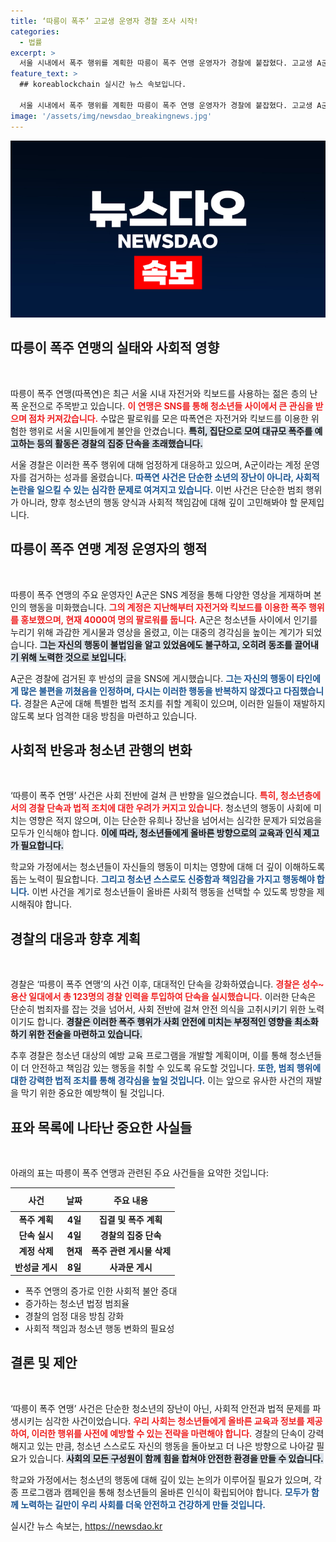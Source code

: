 ```yaml
---
title: ‘따릉이 폭주’ 고교생 운영자 경찰 조사 시작!
categories:
  - 법률
excerpt: >
  서울 시내에서 폭주 행위를 계획한 따릉이 폭주 연맹 운영자가 경찰에 붙잡혔다. 고교생 A군은 피해 시민과 경찰에 사과하며, 다시는 이런 행동을 하지 않겠다고 약속했다. 경찰은 형법 적용을 검토 중이다.
feature_text: >
  ## koreablockchain 실시간 뉴스 속보입니다.

  서울 시내에서 폭주 행위를 계획한 따릉이 폭주 연맹 운영자가 경찰에 붙잡혔다. 고교생 A군은 피해 시민과 경찰에 사과하며, 다시는 이런 행동을 하지 않겠다고 약속했다. 경찰은 형법 적용을 검토 중이다.
image: '/assets/img/newsdao_breakingnews.jpg'
---
```


<p><img src="/assets/img/newsdao_breakingnews.jpg" alt="koreablockchain 속보" /></p>

<h2 data-ke-size="size26">따릉이 폭주 연맹의 실태와 사회적 영향</h2>

<p data-ke-size="size16">&nbsp;</p>  

<p>따릉이 폭주 연맹(따폭연)은 최근 서울 시내 자전거와 킥보드를 사용하는 젊은 층의 난폭 운전으로 주목받고 있습니다. <b><span style="color: #ee2323;">이 연맹은 SNS를 통해 청소년들 사이에서 큰 관심을 받으며 점차 커져갔습니다.</span></b> 수많은 팔로워를 모은 따폭연은 자전거와 킥보드를 이용한 위험한 행위로 서울 시민들에게 불안을 안겼습니다. <b><span style="background-color: #21538527;">특히, 집단으로 모여 대규모 폭주를 예고하는 등의 활동은 경찰의 집중 단속을 초래했습니다.</span></b> </p>

<p>서울 경찰은 이러한 폭주 행위에 대해 엄정하게 대응하고 있으며, A군이라는 계정 운영자를 검거하는 성과를 올렸습니다. <b><span style="color: #1a5490;">따폭연 사건은 단순한 소년의 장난이 아니라, 사회적 논란을 일으킬 수 있는 심각한 문제로 여겨지고 있습니다.</span></b> 이번 사건은 단순한 범죄 행위가 아니라, 향후 청소년의 행동 양식과 사회적 책임감에 대해 깊이 고민해봐야 할 문제입니다.</p>

<h2 data-ke-size="size26">따릉이 폭주 연맹 계정 운영자의 행적</h2>

<p data-ke-size="size16">&nbsp;</p>  

<p>따릉이 폭주 연맹의 주요 운영자인 A군은 SNS 계정을 통해 다양한 영상을 게재하며 본인의 행동을 미화했습니다. <b><span style="color: #ee2323;">그의 계정은 지난해부터 자전거와 킥보드를 이용한 폭주 행위를 홍보했으며, 현재 4000여 명의 팔로워를 둡니다.</span></b> A군은 청소년들 사이에서 인기를 누리기 위해 과감한 게시물과 영상을 올렸고, 이는 대중의 경각심을 높이는 계기가 되었습니다. <b><span style="background-color: #21538527;">그는 자신의 행동이 불법임을 알고 있었음에도 불구하고, 오히려 동조를 끌어내기 위해 노력한 것으로 보입니다.</span></b> </p>

<p>A군은 경찰에 검거된 후 반성의 글을 SNS에 게시했습니다. <b><span style="color: #1a5490;">그는 자신의 행동이 타인에게 많은 불편을 끼쳤음을 인정하며, 다시는 이러한 행동을 반복하지 않겠다고 다짐했습니다.</span></b> 경찰은 A군에 대해 특별한 법적 조치를 취할 계획이 있으며, 이러한 일들이 재발하지 않도록 보다 엄격한 대응 방침을 마련하고 있습니다.</p>

<h2 data-ke-size="size26">사회적 반응과 청소년 관행의 변화</h2>

<p data-ke-size="size16">&nbsp;</p>  

<p>‘따릉이 폭주 연맹’ 사건은 사회 전반에 걸쳐 큰 반향을 일으켰습니다. <b><span style="color: #ee2323;">특히, 청소년층에서의 경찰 단속과 법적 조치에 대한 우려가 커지고 있습니다.</span></b> 청소년의 행동이 사회에 미치는 영향은 적지 않으며, 이는 단순한 유희나 장난을 넘어서는 심각한 문제가 되었음을 모두가 인식해야 합니다. <b><span style="background-color: #21538527;">이에 따라, 청소년들에게 올바른 방향으로의 교육과 인식 제고가 필요합니다.</span></b> </p>

<p>학교와 가정에서는 청소년들이 자신들의 행동이 미치는 영향에 대해 더 깊이 이해하도록 돕는 노력이 필요합니다. <b><span style="color: #1a5490;">그리고 청소년 스스로도 신중함과 책임감을 가지고 행동해야 합니다.</span></b> 이번 사건을 계기로 청소년들이 올바른 사회적 행동을 선택할 수 있도록 방향을 제시해줘야 합니다.</p>

<h2 data-ke-size="size26">경찰의 대응과 향후 계획</h2>

<p data-ke-size="size16">&nbsp;</p>  

<p>경찰은 ‘따릉이 폭주 연맹’의 사건 이후, 대대적인 단속을 강화하였습니다. <b><span style="color: #ee2323;">경찰은 성수~용산 일대에서 총 123명의 경찰 인력을 투입하여 단속을 실시했습니다.</span></b> 이러한 단속은 단순히 범죄자를 잡는 것을 넘어서, 사회 전반에 걸쳐 안전 의식을 고취시키기 위한 노력이기도 합니다. <b><span style="background-color: #21538527;">경찰은 이러한 폭주 행위가 사회 안전에 미치는 부정적인 영향을 최소화하기 위한 전술을 마련하고 있습니다.</span></b> </p>

<p>추후 경찰은 청소년 대상의 예방 교육 프로그램을 개발할 계획이며, 이를 통해 청소년들이 더 안전하고 책임감 있는 행동을 취할 수 있도록 유도할 것입니다. <b><span style="color: #1a5490;">또한, 범죄 행위에 대한 강력한 법적 조치를 통해 경각심을 높일 것입니다.</span></b> 이는 앞으로 유사한 사건의 재발을 막기 위한 중요한 예방책이 될 것입니다.</p>

<h2 data-ke-size="size26">표와 목록에 나타난 중요한 사실들</h2>

<p data-ke-size="size16">&nbsp;</p>  

<p>아래의 표는 따릉이 폭주 연맹과 관련된 주요 사건들을 요약한 것입니다:</p>

<table>
  <thead>
    <tr>
      <th style="text-align: center; height: 30px;"><b>사건</b></th>
      <th style="text-align: center; height: 30px;"><b>날짜</b></th>
      <th style="text-align: center; height: 30px;"><b>주요 내용</b></th>
    </tr>
  </thead>
  <tbody>
    <tr>
      <td style="text-align: center; height: 17px;"><b>폭주 계획</b></td>
      <td style="text-align: center; height: 17px;"><b>4일</b></td>
      <td style="text-align: center; height: 17px;"><b>집결 및 폭주 계획</b></td>
    </tr>
    <tr>
      <td style="text-align: center; height: 17px;"><b>단속 실시</b></td>
      <td style="text-align: center; height: 17px;"><b>4일</b></td>
      <td style="text-align: center; height: 17px;"><b>경찰의 집중 단속</b></td>
    </tr>
    <tr>
      <td style="text-align: center; height: 17px;"><b>계정 삭제</b></td>
      <td style="text-align: center; height: 17px;"><b>현재</b></td>
      <td style="text-align: center; height: 17px;"><b>폭주 관련 게시물 삭제</b></td>
    </tr>
    <tr>
      <td style="text-align: center; height: 17px;"><b>반성글 게시</b></td>
      <td style="text-align: center; height: 17px;"><b>8일</b></td>
      <td style="text-align: center; height: 17px;"><b>사과문 게시</b></td>
    </tr>
  </tbody>
</table>

<ul>
  <li>폭주 연맹의 증가로 인한 사회적 불안 증대</li>
  <li>증가하는 청소년 법정 범죄율</li>
  <li>경찰의 엄정 대응 방침 강화</li>
  <li>사회적 책임과 청소년 행동 변화의 필요성</li>
</ul>

<h2 data-ke-size="size26">결론 및 제안</h2>

<p data-ke-size="size16">&nbsp;</p>  

<p>‘따릉이 폭주 연맹’ 사건은 단순한 청소년의 장난이 아닌, 사회적 안전과 법적 문제를 파생시키는 심각한 사건이었습니다. <b><span style="color: #ee2323;">우리 사회는 청소년들에게 올바른 교육과 정보를 제공하여, 이러한 행위를 사전에 예방할 수 있는 전략을 마련해야 합니다.</span></b> 경찰의 단속이 강력해지고 있는 만큼, 청소년 스스로도 자신의 행동을 돌아보고 더 나은 방향으로 나아갈 필요가 있습니다. <b><span style="background-color: #21538527;">사회의 모든 구성원이 함께 힘을 합쳐야 안전한 환경을 만들 수 있습니다.</span></b> </p>

<p>학교와 가정에서는 청소년의 행동에 대해 깊이 있는 논의가 이루어질 필요가 있으며, 각종 프로그램과 캠페인을 통해 청소년들의 올바른 인식이 확립되어야 합니다. <b><span style="color: #1a5490;">모두가 함께 노력하는 길만이 우리 사회를 더욱 안전하고 건강하게 만들 것입니다.</span></b></p>
실시간 뉴스 속보는, <a href="https://newsdao.kr" rel="dofollow">https://newsdao.kr</a>


